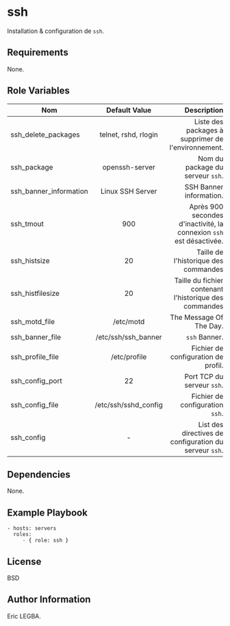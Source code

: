 ssh
=========

Installation & configuration de `ssh`.

Requirements
------------

None.

Role Variables
--------------

| Nom	        | Default Value	| Description|
| ------------- |:-------------:| ----------:|
|ssh_delete_packages|telnet, rshd, rlogin|Liste des packages à supprimer de l'environnement.|
|ssh_package|openssh-server|Nom du package du serveur `ssh`.|
|ssh_banner_information|Linux SSH Server|SSH Banner information.|
|ssh_tmout|900|Après 900 secondes d'inactivité, la connexion `ssh` est désactivée.|
|ssh_histsize|20|Taille de l'historique des commandes|
|ssh_histfilesize|20|Taille du fichier contenant l'historique des commandes|
|ssh_motd_file|/etc/motd|The Message Of The Day.|
|ssh_banner_file|/etc/ssh/ssh_banner|`ssh` Banner.|
|ssh_profile_file|/etc/profile|Fichier de configuration de profil.|
|ssh_config_port|22|Port TCP du serveur `ssh`.|
|ssh_config_file|/etc/ssh/sshd_config|Fichier de configuration `ssh`.|
|ssh_config|-|List des directives de configuration du serveur `ssh`.|

Dependencies
------------

None.

Example Playbook
----------------

    - hosts: servers
      roles:
         - { role: ssh }

License
-------
BSD

Author Information
------------------
Eric LEGBA.
